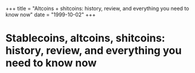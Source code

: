 +++
title = "Altcoins + shitcoins: history, review, and everything you need to know now"
date = "1999-10-02"
+++



# Stablecoins, altcoins, shitcoins: history, review, and everything you need to know now

<nft-card contractAddress="0x60f80121c31a0d46b5279700f9df786054aa5ee5" tokenId="256163"> </nft-card> <script src="https://unpkg.com/embeddable-nfts/dist/nft-card.min.js"></script>